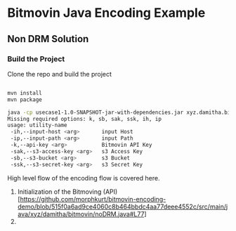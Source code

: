 # Bitmovin Java Encoding Example 

## Non DRM Solution

### Build the Project

Clone the repo and build the project

```bash

mvn install
mvn package

java -cp usecase1-1.0-SNAPSHOT-jar-with-dependencies.jar xyz.damitha.bitmovin.noDRM 
Missing required options: k, sb, sak, ssk, ih, ip
usage: utility-name
 -ih,--input-host <arg>       input Host
 -ip,--input-path <arg>       input Path
 -k,--api-key <arg>           Bitmovin API Key
 -sak,--s3-access-key <arg>   s3 Access Key
 -sb,--s3-bucket <arg>        s3 Bucket
 -ssk,--s3-secret-key <arg>   s3 Secret Key
```

High level flow of the encoding flow is covered here.

1) Initialization of the Bitmoving (API)[https://github.com/morphkurt/bitmovin-encoding-demo/blob/515f0a6ad9ce4060c8b464bbdc4aa77deee4552c/src/main/java/xyz/damitha/bitmovin/noDRM.java#L77]
2) 


